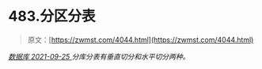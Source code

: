<!--yml
category: 未分类
date: 0001-01-01 00:00:00
-->

# 483.分区分表

> 原文：[https://zwmst.com/4044.html](https://zwmst.com/4044.html)

   [ *数据库* ](https://zwmst.com/%e6%95%b0%e6%8d%ae%e5%ba%93)*[ <time datetime="2021-09-26T00:44:51+08:00"> 2021-09-25 </time> ](https://zwmst.com/4044.html)  分库分表有垂直切分和水平切分两种。*